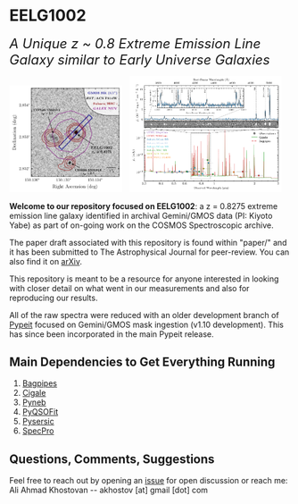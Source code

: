 # EELG1002
<i><font size="5">A Unique z ~ 0.8 Extreme Emission Line Galaxy similar to Early Universe Galaxies</font></i>

<div>
  <img src="./paper/figures/slit_pos.png" alt="Image 1" style="width: 40%; display: inline-block; margin-right: 10px;">
  <img src="./paper/figures/EELG1002_SED.png" alt="Image 2" style="width: 54%; display: inline-block;">
</div>

**Welcome to our repository focused on EELG1002**: a z = 0.8275 extreme emission line galaxy identified in archival Gemini/GMOS data (PI: Kiyoto Yabe) as part of on-going work on the COSMOS Spectroscopic archive.

The paper draft associated with this repository is found within "paper/" and it has been submitted to The Astrophysical Journal for peer-review. You can also find it on [arXiv](https://arxiv.org/abs/2411.10537).

This repository is meant to be a resource for anyone interested in looking with closer detail on what went in our measurements and also for reproducing our results. 

All of the raw spectra were reduced with an older development branch of [Pypeit](https://pypeit.readthedocs.io/en/stable/) focused on Gemini/GMOS mask ingestion (v1.10 development). This has since been incorporated in the main Pypeit release.

## Main Dependencies to Get Everything Running
1. [Bagpipes](https://github.com/ACCarnall/bagpipes)  
2. [Cigale](https://gitlab.lam.fr/cigale/cigale)
3. [Pyneb](https://pypi.org/project/PyNeb/)
4. [PyQSOFit](https://github.com/legolason/PyQSOFit)
5. [Pysersic](https://github.com/pysersic/pysersic)
6. [SpecPro](http://specpro.caltech.edu/)

## Questions, Comments, Suggestions
Feel free to reach out by opening an [issue](https://github.com/akhostov/EELG1002/issues) for open discussion or reach me: Ali Ahmad Khostovan -- akhostov [at] gmail [dot] com